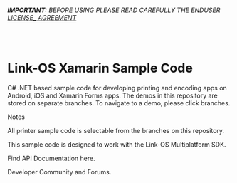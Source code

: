 ###### __IMPORTANT:__ BEFORE USING PLEASE READ CAREFULLY THE ENDUSER [LICENSE_ AGREEMENT](http://link-os.github.io/Zebra_SDK_EULA.pdf)
<br/>


# Link-OS Xamarin Sample Code

C# .NET based sample code for developing printing and encoding apps on Android, iOS and Xamarin Forms apps. The demos in this repository are stored on separate branches. To navigate to a demo, please click branches.

Notes

All printer sample code is selectable from the branches on this repository.

This sample code is designed to work with the Link-OS Multiplatform SDK.

Find API Documentation here.

Developer Community and Forums.
